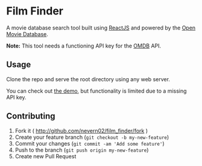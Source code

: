 # Film Finder
A movie database search tool built using [ReactJS](http://facebook.github.io/react/) and powered by the [Open Movie Database](http://omdbapi.com/).

**Note:** This tool needs a functioning API key for the [OMDB](http://www.omdbapi.com/) API.

## Usage
Clone the repo and serve the root directory using any web server.

You can check out [the demo](http://www.blrice.net/film_finder/), but functionality is limited due to a missing API key.

## Contributing
1. Fork it ( http://github.com/nevern02/film_finder/fork )
2. Create your feature branch (`git checkout -b my-new-feature`)
3. Commit your changes (`git commit -am 'Add some feature'`)
4. Push to the branch (`git push origin my-new-feature`)
5. Create new Pull Request

